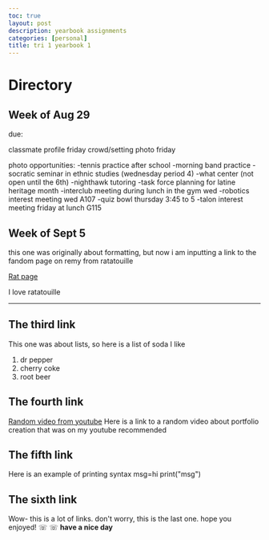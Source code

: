```yaml
---
toc: true
layout: post
description: yearbook assignments
categories: [personal]
title: tri 1 yearbook 1
---
```

# Directory

## Week of Aug 29

due:

classmate profile friday
crowd/setting photo friday

photo opportunities: 
-tennis practice after school
-morning band practice
-socratic seminar in ethnic studies (wednesday period 4)
-what center (not open until the 6th)
-nighthawk tutoring
-task force planning for latine heritage month 
-interclub meeting during lunch in the gym wed
-robotics interest meeting wed A107
-quiz bowl thursday 3:45 to 5
-talon interest meeting friday at lunch G115



## Week of Sept 5

this one was originally about formatting, but now i am inputting a link to the fandom page on remy from ratatouille

[Rat page](https://disney.fandom.com/wiki/Remy)

I love ratatouille 

---

## The third link

This one was about lists, so here is a list of soda I like

1. dr pepper
2. cherry coke
3. root beer

## The fourth link

[Random video from youtube](https://youtu.be/UeLgHoh__DA)
Here is a link to a random video about portfolio creation that was on my youtube recommended

## The fifth link

Here is an example of printing syntax
msg=hi
print("msg")

## The sixth link

Wow- this is a lot of links. don't worry, this is the last one. hope you enjoyed! ☏ ☏
**have a nice day**









